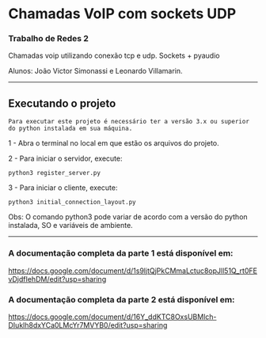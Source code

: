 # Chamadas VoIP com sockets UDP
### Trabalho de Redes 2

Chamadas voip utilizando conexão tcp e udp.
Sockets + pyaudio 

Alunos: João Victor Simonassi e Leonardo Villamarin.

<hr/>

## Executando o projeto

	Para executar este projeto é necessário ter a versão 3.x ou superior do python instalada em sua máquina.

1 - Abra o terminal no local em que estão os arquivos do projeto.

2 - Para iniciar o servidor, execute:

	python3 register_server.py

3 - Para iniciar o cliente, execute:

	python3 initial_connection_layout.py

Obs: O comando python3 pode variar de acordo com a versão do python instalada, SO e variáveis de ambiente.
<hr/>

### A documentação completa da parte 1 está disponível em:

https://docs.google.com/document/d/1s9ljtQjPkCMmaLctuc8opJll51Q_rt0FEvDjdfIehDM/edit?usp=sharing

### A documentação completa da parte 2 está disponível em:

https://docs.google.com/document/d/16Y_ddKTC8OxsUBMlch-DIuklh8dxYCa0LMcYr7MVYB0/edit?usp=sharing
